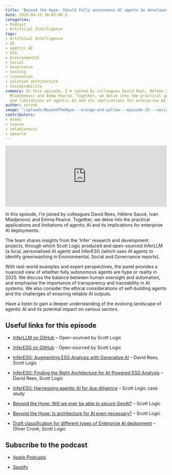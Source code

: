 ```yaml
---
title: 'Beyond the Hype: Should fully autonomous AI agents be developed?'
date: 2025-04-15 16:02:00 Z
categories:
- Podcast
- Artificial Intelligence
tags:
- Artificial Intelligence
- AI
- agentic AI
- ESG
- Environmental
- Social
- Governance
- testing
- innovation
- solution architecture
- Sustainability
summary: In this episode, I'm joined by colleagues David Rees, Hélène Sauvé, Ivan
  Mladjenovic and Emma Pearce. Together, we delve into the practical applications
  and limitations of agentic AI and its implications for enterprise AI deployments.
author: ocronk
image: "/uploads/BeyondTheHype---orange-and-yellow---episode-25---social.jpg"
contributors:
- drees
- hsauve
- imladjenovic
- epearce
---
```


<iframe title="Embed Player" src="https://play.libsyn.com/embed/episode/id/36007370/height/192/theme/modern/size/large/thumbnail/yes/custom-color/ffffff/time-start/00:00:00/playlist-height/200/direction/backward/download/yes/font-color/252525" height="192" width="100%" scrolling="no" allowfullscreen="" webkitallowfullscreen="true" mozallowfullscreen="true" oallowfullscreen="true" msallowfullscreen="true" style="border: none;"></iframe>

In this episode, I'm joined by colleagues David Rees, Hélène Sauvé, Ivan Mladjenovic and Emma Pearce. Together, we delve into the practical applications and limitations of agentic AI and its implications for enterprise AI deployments.

The team shares insights from the ‘Infer’ research and development projects, through which Scott Logic produced and open-sourced InferLLM (a local, personalised AI agent) and InferESG (which uses AI agents to identify greenwashing in Environmental, Social and Governance reports).

With real-world examples and expert perspectives, the panel provides a nuanced view of whether fully autonomous agents are hype or reality in 2025. We discuss the balance between human oversight and automation, and emphasise the importance of transparency and traceability in AI systems. We also consider the ethical considerations of self-building agents and the challenges of ensuring reliable AI outputs.

Have a listen to gain a deeper understanding of the evolving landscape of agentic AI and its potential impact on various sectors.

## Useful links for this episode

* [InferLLM on GitHub](https://github.com/ScottLogic/InferLLM) – Open-sourced by Scott Logic

* [InferESG on GitHub](https://github.com/ScottLogic/Inferesg) – Open-sourced by Scott Logic

* [InferESG: Augmenting ESG Analysis with Generative AI](https://blog.scottlogic.com/2025/03/20/inferesg-overview.html) – David Rees, Scott Logic

* [InferESG: Finding the Right Architecture for AI-Powered ESG Analysis](https://blog.scottlogic.com/2025/04/02/inferesg-finding-the-right-architecture.html) – David Rees, Scott Logic

* [InferESG: Harnessing agentic AI for due diligence](https://www.scottlogic.com/our-work/inferesg-agentic-ai-due-diligence) – Scott Logic case study

* [Beyond the Hype: Will we ever be able to secure GenAI?](https://blog.scottlogic.com/2024/07/08/beyond-the-hype-will-we-ever-be-able-to-secure-genai.html) – Scott Logic

* [Beyond the Hype: Is architecture for AI even necessary?](https://blog.scottlogic.com/2025/03/13/beyond-the-hype-is-architecture-for-ai-even-necessary.html) – Scott Logic

* [Draft classification for different types of Enterprise AI deployment](https://www.linkedin.com/posts/cronky_enterprisearchitecture-aiarchitecture-activity-7303373761288830976-4Jdg?utm_source=share&utm_medium=member_desktop&rcm=ACoAAATHaVAB2Pgbrq52agNisX3ATDPHhuxH230) – Oliver Cronk, Scott Logic

## Subscribe to the podcast

* [Apple Podcasts](https://podcasts.apple.com/dk/podcast/beyond-the-hype/id1612265563)

* [Spotify](https://open.spotify.com/show/2BlwBJ7JoxYpxU4GBmuR4x)